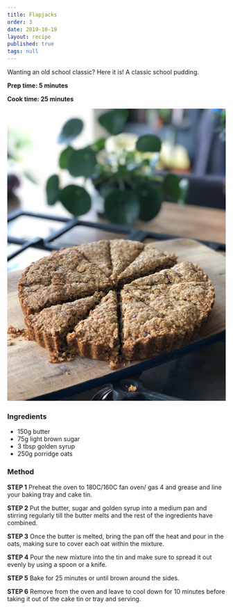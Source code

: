 ```yaml
---
title: Flapjacks
order: 3
date: 2019-10-19
layout: recipe
published: true
tags: null
---
```

Wanting an old school classic? Here it is! A classic school pudding.

**Prep time: 5 minutes**

**Cook time: 25 minutes**

![Flapjack in the form of a cake](../uploads/becky-fantham-lblwuzrecti-unsplash.jpg "Flapjack")

### Ingredients

* 150g butter
* 75g light brown sugar
* 3 tbsp golden syrup
* 250g porridge oats

### Method

**STEP 1**
Preheat the oven to 180C/160C fan oven/ gas 4 and grease and line your baking tray and cake tin.

**STEP 2**
Put the butter, sugar and golden syrup into a medium pan and stirring regularly till the butter melts and the rest of the ingredients have combined.

**STEP 3**
Once the butter is melted, bring the pan off the heat and pour in the oats, making sure to cover each oat within the mixture.

**STEP 4**
Pour the new mixture into the tin and make sure to spread it out evenly by using a spoon or a knife.

**STEP 5**
Bake for 25 minutes or until brown around the sides.

**STEP 6**
Remove from the oven and leave to cool down for 10 minutes before taking it out of the cake tin or tray and serving.